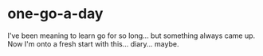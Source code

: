 # one-go-a-day

I've been meaning to learn go for so long... but something always came up. Now I'm onto a fresh start with this... diary... maybe.
